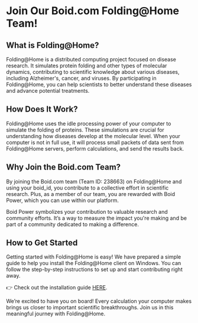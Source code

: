 # Join Our Boid.com Folding@Home Team!

## What is Folding@Home?

Folding@Home is a distributed computing project focused on disease research. It simulates protein folding and other types of molecular dynamics, contributing to scientific knowledge about various diseases, including Alzheimer's, cancer, and viruses. By participating in Folding@Home, you can help scientists to better understand these diseases and advance potential treatments.

## How Does It Work?

Folding@Home uses the idle processing power of your computer to simulate the folding of proteins. These simulations are crucial for understanding how diseases develop at the molecular level. When your computer is not in full use, it will process small packets of data sent from Folding@Home servers, perform calculations, and send the results back.

## Why Join the Boid.com Team?

By joining the Boid.com team (Team ID: 238663) on Folding@Home and using your boid_id, you contribute to a collective effort in scientific research. Plus, as a member of our team, you are rewarded with Boid Power, which you can use within our platform.

Boid Power symbolizes your contribution to valuable research and community efforts. It’s a way to measure the impact you're making and be part of a community dedicated to making a difference.

## How to Get Started

Getting started with Folding@Home is easy! We have prepared a simple guide to help you install the Folding@Home client on Windows. You can follow the step-by-step instructions to set up and start contributing right away.

👉 Check out the installation guide [HERE](https://community.boid.com/t/how-to-install-folding-at-home-quick-start/574).

We’re excited to have you on board! Every calculation your computer makes brings us closer to important scientific breakthroughs. Join us in this meaningful journey with Folding@Home.
